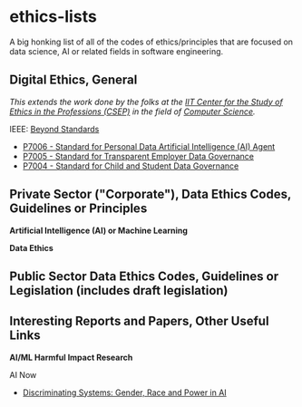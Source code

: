 # ethics-lists
A big honking list of all of the codes of ethics/principles that are focused on data science, AI or related fields in software engineering.

## Digital Ethics, General
*This extends the work done by the folks at the [IIT Center for the Study of Ethics in the Professions (CSEP)](http://ethics.iit.edu/ecodes) in the field of [Computer Science]([http://ethics.iit.edu/ecodes/ethics-area/7](http://ethics.iit.edu/ecodes/ethics-area/7)).*



IEEE: [Beyond Standards](https://beyondstandards.ieee.org/)
-   [P7006 - Standard for Personal Data Artificial Intelligence (AI) Agent](https://standards.ieee.org/project/7006.html)
- [P7005 - Standard for Transparent Employer Data Governance](https://standards.ieee.org/project/7005.html)  
- [P7004 - Standard for Child and Student Data Governance](https://standards.ieee.org/project/7004.html)



## Private Sector ("Corporate"), Data Ethics Codes, Guidelines or Principles

**Artificial Intelligence (AI) or Machine Learning**

**Data Ethics**



## Public Sector Data Ethics Codes, Guidelines or Legislation (includes draft legislation)


## Interesting Reports and Papers, Other Useful Links ##

**AI/ML Harmful Impact Research**

AI Now
-  [Discriminating Systems: Gender, Race and Power in AI](https://ainowinstitute.org/discriminatingsystems.pdf)
